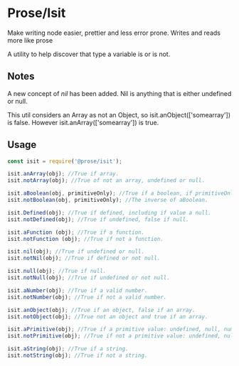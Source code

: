 # Prose/Isit

Make writing node easier, prettier and less error prone. Writes and reads more like prose

A utility to help discover that type a variable is or is not.

## Notes

A new concept of *nil* has been added. Nil is anything that is either undefined or null.

This util considers an Array as not an Object, so isit.anObject(['somearray']) is false. However isit.anArray(['somearray']) is true.

## Usage

```javascript
const isit = require('@prose/isit');

isit.anArray(obj); //True if array.
isit.notArray(obj); //True of not an array, undefined or null.

isit.aBoolean(obj, primitiveOnly); //True if a boolean, if primitiveOnly false (default) then boolean primitives or boolean objects return true, if primitiveOnly true, then only boolean primitives return true
isit.notBoolean(obj, primitiveOnly); //The inverse of aBoolean.

isit.Defined(obj); //True if defined, including if value a null.
isit.notDefined(obj); //True if undefined, false if null.

isit.aFunction (obj); //True if a function.
isit.notFunction (obj); //True if not a function.

isit.nil(obj); //True if undefined or null.
isit.notNil(obj); //True if defined or not null.

isit.null(obj); //True if null.
isit.notNull(obj); //True if undefined or not null.

isit.aNumber(obj); //True if a valid number.
isit.notNumber(obj); //True if not a valid number.

isit.anObject(obj); //True if an object, false if an array.
isit.notObject(obj); //True not an object and true if an array.

isit.aPrimitive(obj); //True if a primitive value: undefined, null, number, string, boolean primitive, else false.
isit.notPrimitive(obj); //True if not a primitive value: undefined, null, number, string, boolean primitive, else false.

isit.aString(obj); //True if a string.
isit.notString(obj); //True if not a string.
```
